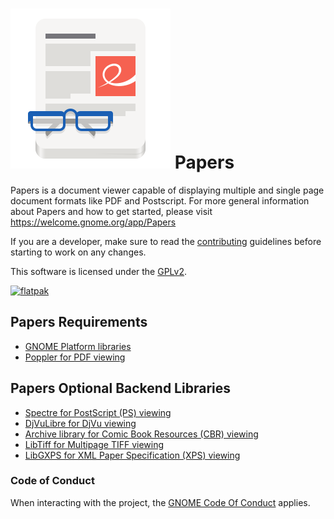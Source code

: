 # ![papers-logo] Papers

Papers is a document viewer capable of displaying multiple and single
page document formats like PDF and Postscript.  For more general
information about Papers and how to get started, please visit
https://welcome.gnome.org/app/Papers

If you are a developer, make sure to read the [contributing](CONTRIBUTING.md)
guidelines before starting to work on any changes.

This software is licensed under the [GPLv2][license].

[![flatpak]](https://flathub.org/apps/details/org.gnome.Papers)

## Papers Requirements

* [GNOME Platform libraries][gnome]
* [Poppler for PDF viewing][poppler]

## Papers Optional Backend Libraries

* [Spectre for PostScript (PS) viewing][ghostscript]
* [DjVuLibre for DjVu viewing][djvulibre]
* [Archive library for Comic Book Resources (CBR) viewing][comics]
* [LibTiff for Multipage TIFF viewing][tiff]
* [LibGXPS for XML Paper Specification (XPS) viewing][xps]

[gnome]: https://www.gnome.org/
[poppler]: https://poppler.freedesktop.org/
[ghostscript]: https://www.freedesktop.org/wiki/Software/libspectre/
[djvulibre]: https://djvulibre.djvuzone.org/
[comics]: https://libarchive.org/
[tiff]: http://libtiff.org/
[xps]: https://wiki.gnome.org/Projects/libgxps
[license]: COPYING
[papers-logo]: data/icons/scalable/apps/org.gnome.Papers.svg
[flatpak]: https://upload.wikimedia.org/wikipedia/commons/thumb/a/a6/Flathub-badge-en.svg/240px-Flathub-badge-en.svg.png

### Code of Conduct

When interacting with the project, the [GNOME Code Of Conduct](https://conduct.gnome.org/) applies.
